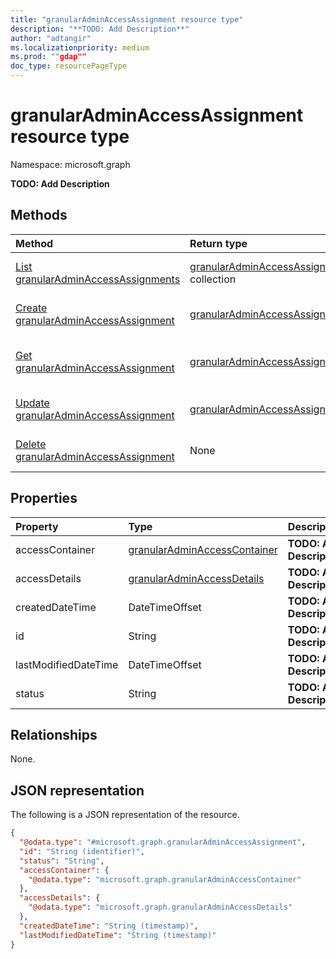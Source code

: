 ```yaml
---
title: "granularAdminAccessAssignment resource type"
description: "**TODO: Add Description**"
author: "adtangir"
ms.localizationpriority: medium
ms.prod: ""gdap""
doc_type: resourcePageType
---
```


# granularAdminAccessAssignment resource type

Namespace: microsoft.graph



**TODO: Add Description**

## Methods
|Method|Return type|Description|
|:---|:---|:---|
|[List granularAdminAccessAssignments](../api/granularadminaccessassignment-list.md)|[granularAdminAccessAssignment](../resources/granularadminaccessassignment.md) collection|Get a list of the [granularAdminAccessAssignment](../resources/granularadminaccessassignment.md) objects and their properties.|
|[Create granularAdminAccessAssignment](../api/granularadminrelationship-post-accessassignments.md)|[granularAdminAccessAssignment](../resources/granularadminaccessassignment.md)|Create a new [granularAdminAccessAssignment](../resources/granularadminaccessassignment.md) object.|
|[Get granularAdminAccessAssignment](../api/granularadminaccessassignment-get.md)|[granularAdminAccessAssignment](../resources/granularadminaccessassignment.md)|Read the properties and relationships of a [granularAdminAccessAssignment](../resources/granularadminaccessassignment.md) object.|
|[Update granularAdminAccessAssignment](../api/granularadminaccessassignment-update.md)|[granularAdminAccessAssignment](../resources/granularadminaccessassignment.md)|Update the properties of a [granularAdminAccessAssignment](../resources/granularadminaccessassignment.md) object.|
|[Delete granularAdminAccessAssignment](../api/granularadminaccessassignment-delete.md)|None|Deletes a [granularAdminAccessAssignment](../resources/granularadminaccessassignment.md) object.|

## Properties
|Property|Type|Description|
|:---|:---|:---|
|accessContainer|[granularAdminAccessContainer](../resources/granularadminaccesscontainer.md)|**TODO: Add Description**|
|accessDetails|[granularAdminAccessDetails](../resources/granularadminaccessdetails.md)|**TODO: Add Description**|
|createdDateTime|DateTimeOffset|**TODO: Add Description**|
|id|String|**TODO: Add Description**|
|lastModifiedDateTime|DateTimeOffset|**TODO: Add Description**|
|status|String|**TODO: Add Description**|

## Relationships
None.

## JSON representation
The following is a JSON representation of the resource.
<!-- {
  "blockType": "resource",
  "keyProperty": "id",
  "@odata.type": "microsoft.graph.granularAdminAccessAssignment",
  "openType": false
}
-->
``` json
{
  "@odata.type": "#microsoft.graph.granularAdminAccessAssignment",
  "id": "String (identifier)",
  "status": "String",
  "accessContainer": {
    "@odata.type": "microsoft.graph.granularAdminAccessContainer"
  },
  "accessDetails": {
    "@odata.type": "microsoft.graph.granularAdminAccessDetails"
  },
  "createdDateTime": "String (timestamp)",
  "lastModifiedDateTime": "String (timestamp)"
}
```

